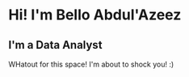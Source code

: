 # Hi! I'm Bello Abdul'Azeez
## I'm a Data Analyst

WHatout for this space! I'm about to shock you! :)
